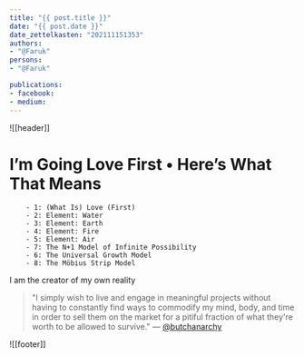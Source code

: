 ```yaml
---
title: "{{ post.title }}"
date: "{{ post.date }}"
date_zettelkasten: "202111151353"
authors:
- "@Faruk"
persons:
- "@Faruk"

publications:
- facebook:
- medium: 
---
```

![[header]]

# I’m Going Love First • Here’s What That Means




		- 1: (What Is) Love (First)
		- 2: Element: Water
		- 3: Element: Earth
		- 4: Element: Fire
		- 5: Element: Air
		- 7: The N+1 Model of Infinite Possibility
		- 6: The Universal Growth Model
		- 8: The Möbius Strip Model



I am the creator of my own reality



> "I simply wish to live and engage in meaningful projects without having
to constantly find ways to commodify my mind, body, and time in order to sell them on the market for a pitiful fraction of what they're worth to be allowed to survive."
— [@butchanarchy](https://twitter.com/butchanarchy/status/1438250017819553794)


![[footer]]